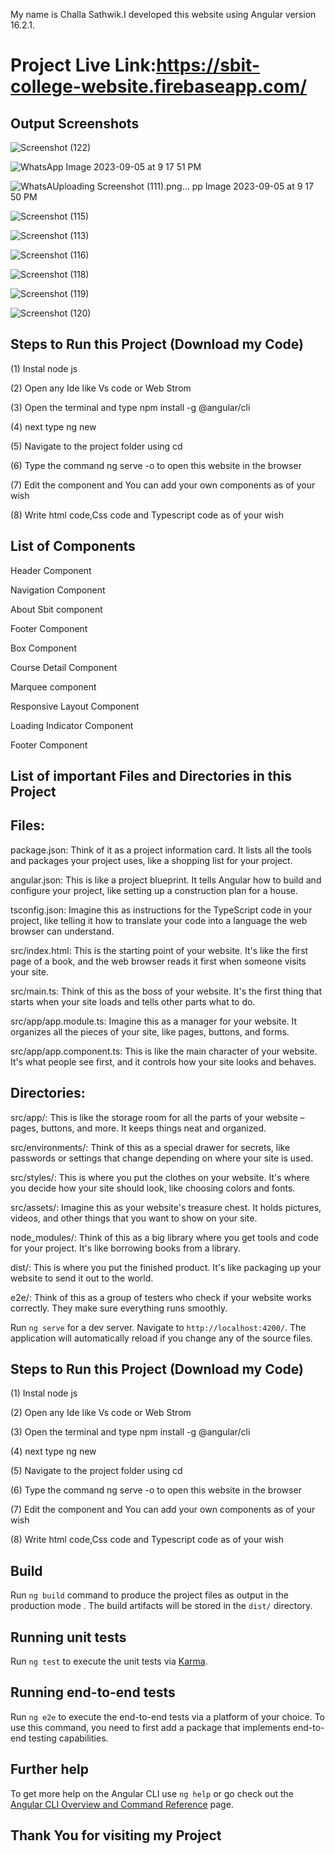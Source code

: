 
My name is Challa Sathwik.I developed this website using Angular version 16.2.1.


# Project Live Link:https://sbit-college-website.firebaseapp.com/


## Output Screenshots
![Screenshot (122)](https://github.com/Sathwik-07/My-College-Wesite-using-Angular/assets/130444732/a8f663fb-2d54-4209-923d-f9fc7f7e3898)


![WhatsApp Image 2023-09-05 at 9 17 51 PM](https://github.com/Sathwik-07/My-College-Wesite-using-Angular/assets/130444732/149367b0-dec5-4d12-b685-94d78a2d99be)



![WhatsA![Uploading Screenshot (111).png…]()
pp Image 2023-09-05 at 9 17 50 PM](https://github.com/Sathwik-07/My-College-Wesite-using-Angular/assets/130444732/d8d72669-9f57-4a07-9519-76f720d91225)



![Screenshot (115)](https://github.com/Sathwik-07/My-College-Wesite-using-Angular/assets/130444732/0ff3ffbf-69b0-44ed-a0dc-48efc0ff91d7)



![Screenshot (113)](https://github.com/Sathwik-07/My-College-Wesite-using-Angular/assets/130444732/7b037e70-181d-4d83-b4ca-e9ebaa371338)



![Screenshot (116)](https://github.com/Sathwik-07/My-College-Wesite-using-Angular/assets/130444732/cbd98b9d-1a1b-4659-ab4a-b1669e040093)


![Screenshot (118)](https://github.com/Sathwik-07/My-College-Wesite-using-Angular/assets/130444732/f6ace46b-5ce7-4c06-9422-959b32f3f412)



![Screenshot (119)](https://github.com/Sathwik-07/My-College-Wesite-using-Angular/assets/130444732/4c173f38-9292-4342-a13c-354d2a1d771b)



![Screenshot (120)](https://github.com/Sathwik-07/My-College-Wesite-using-Angular/assets/130444732/68247b47-38dc-4cf8-93db-ac346d6bd124)



## Steps to Run this Project (Download my Code)


(1) Instal node js 

(2) Open any Ide like Vs code or Web Strom

(3) Open the terminal and type npm install -g @angular/cli 

(4) next type ng new <project-name>

(5) Navigate to the project folder using cd <project folder directory path>

(6) Type the command ng serve -o  to open this website in the browser

(7) Edit the component and You can add your own components as of your wish 

(8) Write html code,Css code and Typescript code as of your wish


## List of Components

Header Component

Navigation Component

About Sbit component

Footer Component

Box Component

Course Detail Component

Marquee component

Responsive Layout Component

Loading Indicator Component

Footer Component



## List of important Files and Directories in this Project

## Files:

package.json: Think of it as a project information card. It lists all the tools and packages your project uses, like a shopping list for your project.


angular.json: This is like a project blueprint. It tells Angular how to build and configure your project, like setting up a construction plan for a house.


tsconfig.json: Imagine this as instructions for the TypeScript code in your project, like telling it how to translate your code into a language the web browser can understand.


src/index.html: This is the starting point of your website. It's like the first page of a book, and the web browser reads it first when someone visits your site.


src/main.ts: Think of this as the boss of your website. It's the first thing that starts when your site loads and tells other parts what to do.


src/app/app.module.ts: Imagine this as a manager for your website. It organizes all the pieces of your site, like pages, buttons, and forms.


src/app/app.component.ts: This is like the main character of your website. It's what people see first, and it controls how your site looks and behaves.

## Directories:

src/app/: This is like the storage room for all the parts of your website – pages, buttons, and more. It keeps things neat and organized.


src/environments/: Think of this as a special drawer for secrets, like passwords or settings that change depending on where your site is used.


src/styles/: This is where you put the clothes on your website. It's where you decide how your site should look, like choosing colors and fonts.


src/assets/: Imagine this as your website's treasure chest. It holds pictures, videos, and other things that you want to show on your site.


node_modules/: Think of this as a big library where you get tools and code for your project. It's like borrowing books from a library.


dist/: This is where you put the finished product. It's like packaging up your website to send it out to the world.


e2e/: Think of this as a group of testers who check if your website works correctly. They make sure everything runs smoothly.


Run `ng serve` for a dev server. Navigate to `http://localhost:4200/`. The application will automatically reload if you change any of the source files.


## Steps to Run this Project (Download my Code)


(1) Instal node js 

(2) Open any Ide like Vs code or Web Strom

(3) Open the terminal and type npm install -g @angular/cli 

(4) next type ng new <project-name>

(5) Navigate to the project folder using cd <project folder directory path>

(6) Type the command ng serve -o  to open this website in the browser

(7) Edit the component and You can add your own components as of your wish 

(8) Write html code,Css code and Typescript code as of your wish




## Build

Run `ng build` command to produce the project files as output in the production mode . The build artifacts will be stored in the `dist/` directory.


## Running unit tests

Run `ng test` to execute the unit tests via [Karma](https://karma-runner.github.io).


## Running end-to-end tests

Run `ng e2e` to execute the end-to-end tests via a platform of your choice. To use this command, you need to first add a package that implements end-to-end testing capabilities.

## Further help

To get more help on the Angular CLI use `ng help` or go check out the [Angular CLI Overview and Command Reference](https://angular.io/cli) page.


## Thank You for visiting my Project
